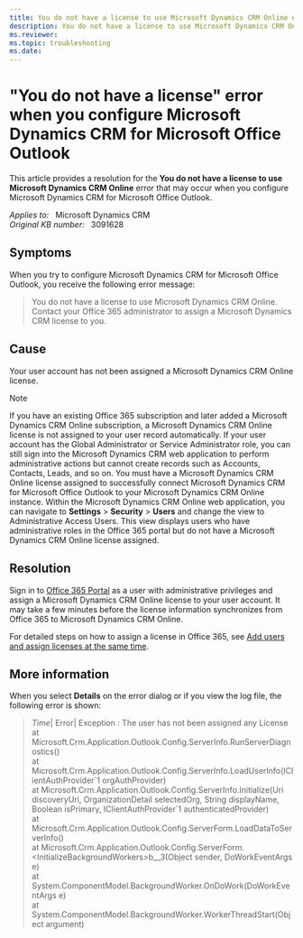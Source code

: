 ```yaml
---
title: You do not have a license to use Microsoft Dynamics CRM Online error
description: You do not have a license to use Microsoft Dynamics CRM Online error occurs when you try to set up Microsoft Dynamics CRM for Microsoft Office Outlook. Provides a resolution.
ms.reviewer:  
ms.topic: troubleshooting
ms.date: 
---
```

# "You do not have a license" error when you configure Microsoft Dynamics CRM for Microsoft Office Outlook

This article provides a resolution for the **You do not have a license to use Microsoft Dynamics CRM Online** error that may occur when you configure Microsoft Dynamics CRM for Microsoft Office Outlook.

_Applies to:_ &nbsp; Microsoft Dynamics CRM  
_Original KB number:_ &nbsp; 3091628

## Symptoms

When you try to configure Microsoft Dynamics CRM for Microsoft Office Outlook, you receive the following error message:

> You do not have a license to use Microsoft Dynamics CRM Online. Contact your Office 365 administrator to assign a Microsoft Dynamics CRM license to you.

## Cause

Your user account has not been assigned a Microsoft Dynamics CRM Online license.

> [!NOTE]
> If you have an existing Office 365 subscription and later added a Microsoft Dynamics CRM Online subscription, a Microsoft Dynamics CRM Online license is not assigned to your user record automatically. If your user account has the Global Administrator or Service Administrator role, you can still sign into the Microsoft Dynamics CRM web application to perform administrative actions but cannot create records such as Accounts, Contacts, Leads, and so on. You must have a Microsoft Dynamics CRM Online license assigned to successfully connect Microsoft Dynamics CRM for Microsoft Office Outlook to your Microsoft Dynamics CRM Online instance. Within the Microsoft Dynamics CRM Online web application, you can navigate to **Settings** > **Security** > **Users** and change the view to Administrative Access Users. This view displays users who have administrative roles in the Office 365 portal but do not have a Microsoft Dynamics CRM Online license assigned.

## Resolution

Sign in to [Office 365 Portal](https://portal.office.com) as a user with administrative privileges and assign a Microsoft Dynamics CRM Online license to your user account. It may take a few minutes before the license information synchronizes from Office 365 to Microsoft Dynamics CRM Online.

For detailed steps on how to assign a license in Office 365, see [Add users and assign licenses at the same time](/microsoft-365/admin/add-users/add-users).

## More information

When you select **Details** on the error dialog or if you view the log file, the following error is shown:

> *Time*| Error| Exception : The user has not been assigned any License at Microsoft.Crm.Application.Outlook.Config.ServerInfo.RunServerDiagnostics()  
 at Microsoft.Crm.Application.Outlook.Config.ServerInfo.LoadUserInfo(IClientAuthProvider\`1 orgAuthProvider)  
 at Microsoft.Crm.Application.Outlook.Config.ServerInfo.Initialize(Uri discoveryUri, OrganizationDetail selectedOrg, String displayName, Boolean isPrimary, IClientAuthProvider\`1 authenticatedProvider)  
 at Microsoft.Crm.Application.Outlook.Config.ServerForm.LoadDataToServerInfo()  
 at Microsoft.Crm.Application.Outlook.Config.ServerForm.\<InitializeBackgroundWorkers>b__3(Object sender, DoWorkEventArgs e)  
 at System.ComponentModel.BackgroundWorker.OnDoWork(DoWorkEventArgs e)  
 at System.ComponentModel.BackgroundWorker.WorkerThreadStart(Object argument)
